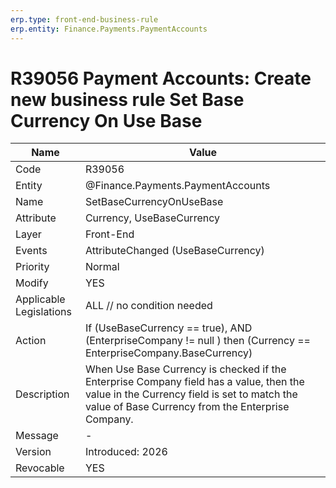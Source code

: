 ```yaml
---
erp.type: front-end-business-rule
erp.entity: Finance.Payments.PaymentAccounts
---
```


# R39056 Payment Accounts: Create new business rule Set Base Currency On Use Base
| Name | Value |
| ---- | ----- |
| Code | R39056 |
| Entity | @Finance.Payments.PaymentAccounts |
| Name | SetBaseCurrencyOnUseBase |
| Attribute | Currency, UseBaseCurrency |
| Layer | Front-End |
| Events | AttributeChanged (UseBaseCurrency) |
| Priority | Normal |
| Modify | YES |
| Applicable Legislations | ALL // no condition needed |
| Action | If (UseBaseCurrency == true), AND (EnterpriseCompany != null ) then (Currency == EnterpriseCompany.BaseCurrency) |
| Description | When Use Base Currency is checked if the Enterprise Company field has a value, then the value in the Currency field is set to match the value of Base Currency from the Enterprise Company. |
| Message | - |
| Version | Introduced: 2026 |
| Revocable | YES |
